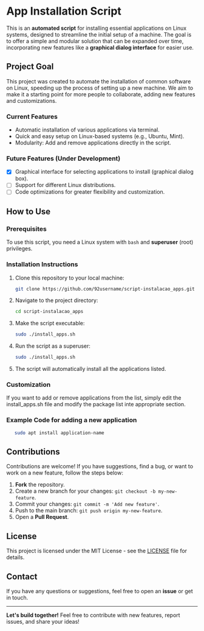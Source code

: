 # App Installation Script

This is an **automated script** for installing essential applications on Linux systems, designed to streamline the initial setup of a machine. The goal is to offer a simple and modular solution that can be expanded over time, incorporating new features like a **graphical dialog interface** for easier use.

## Project Goal

This project was created to automate the installation of common software on Linux, speeding up the process of setting up a new machine. We aim to make it a starting point for more people to collaborate, adding new features and customizations.

### Current Features

- Automatic installation of various applications via terminal.
- Quick and easy setup on Linux-based systems (e.g., Ubuntu, Mint).
- Modularity: Add and remove applications directly in the script.

### Future Features (Under Development)

- [x] Graphical interface for selecting applications to install (graphical dialog box).
- [ ] Support for different Linux distributions.
- [ ] Code optimizations for greater flexibility and customization.

## How to Use

### Prerequisites

To use this script, you need a Linux system with `bash` and **superuser** (root) privileges.

### Installation Instructions

1. Clone this repository to your local machine:

   ```bash
   git clone https://github.com/92username/script-instalacao_apps.git
   ```
2. Navigate to the project directory:
      ```bash
      cd script-instalacao_apps
      ```
3. Make the script executable:
      ```bash
      sudo ./install_apps.sh
      ```
4. Run the script as a superuser:
      ```bash
      sudo ./install_apps.sh
      ```
5. The script will automatically install all the applications listed.

### Customization
If you want to add or remove applications from the list, simply edit the install_apps.sh file and modify the package list inte appropriate section.

### Example Code for adding a new application
   ```bash
      sudo apt install application-name
   ```
## Contributions

Contributions are welcome! If you have suggestions, find a bug, or want to work on a new feature, follow the steps below:

1. **Fork** the repository.
2. Create a new branch for your changes: `git checkout -b my-new-feature`.
3. Commit your changes: `git commit -m 'Add new feature'`.
4. Push to the main branch: `git push origin my-new-feature`.
5. Open a **Pull Request**.

## License

This project is licensed under the MIT License - see the [LICENSE](LICENSE) file for details.

## Contact

If you have any questions or suggestions, feel free to open an **issue** or get in touch.

---

**Let's build together!** Feel free to contribute with new features, report issues, and share your ideas!

